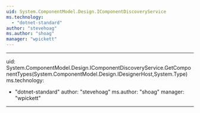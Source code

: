 ```yaml
---
uid: System.ComponentModel.Design.IComponentDiscoveryService
ms.technology: 
  - "dotnet-standard"
author: "stevehoag"
ms.author: "shoag"
manager: "wpickett"
---
```


---
uid: System.ComponentModel.Design.IComponentDiscoveryService.GetComponentTypes(System.ComponentModel.Design.IDesignerHost,System.Type)
ms.technology: 
  - "dotnet-standard"
author: "stevehoag"
ms.author: "shoag"
manager: "wpickett"
---
